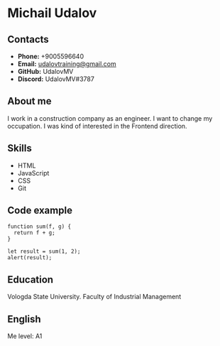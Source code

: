 # Michail Udalov #

## Contacts ##
* **Phone:** +9005596640
* **Email:** udalovtraining@gmail.com
* **GitHub:** UdalovMV
* **Discord:** UdalovMV#3787

## About me
I work in a construction company as an engineer. I want to change my occupation. I was kind of interested in the Frontend direction.

## Skills
* HTML
* JavaScript
* CSS 
* Git

## Code example
```
function sum(f, g) {
  return f + g;
}

let result = sum(1, 2);
alert(result);

```
## Education
Vologda State University. Faculty of Industrial Management

## English
Me level: А1 
